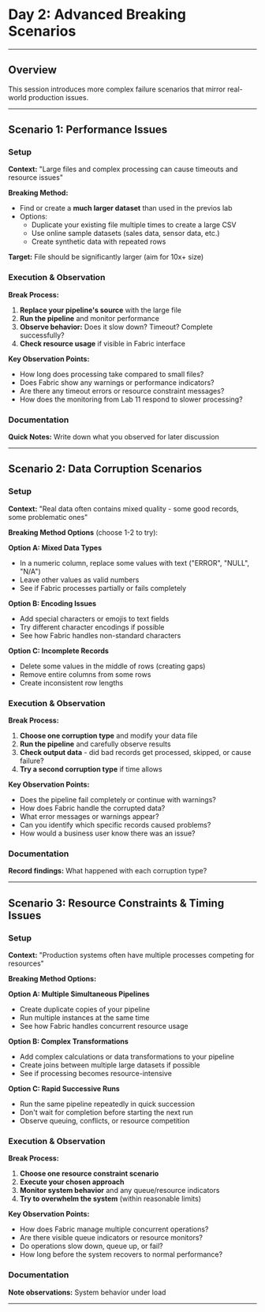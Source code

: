 # Day 2: Advanced Breaking Scenarios

---

## Overview
This session introduces more complex failure scenarios that mirror real-world production issues.

---

## Scenario 1: Performance Issues

### Setup
**Context:** "Large files and complex processing can cause timeouts and resource issues"

**Breaking Method:**

- Find or create a **much larger dataset** than used in the previos lab
- Options:
  - Duplicate your existing file multiple times to create a large CSV
  - Use online sample datasets (sales data, sensor data, etc.)
  - Create synthetic data with repeated rows

**Target:** File should be significantly larger (aim for 10x+ size)

### Execution & Observation
**Break Process:**

1. **Replace your pipeline's source** with the large file
2. **Run the pipeline** and monitor performance
3. **Observe behavior:** Does it slow down? Timeout? Complete successfully?
4. **Check resource usage** if visible in Fabric interface

**Key Observation Points:**

- How long does processing take compared to small files?
- Does Fabric show any warnings or performance indicators?
- Are there any timeout errors or resource constraint messages?
- How does the monitoring from Lab 11 respond to slower processing?

### Documentation
**Quick Notes:** Write down what you observed for later discussion

---

## Scenario 2: Data Corruption Scenarios

### Setup
**Context:** "Real data often contains mixed quality - some good records, some problematic ones"

**Breaking Method Options** (choose 1-2 to try):

**Option A: Mixed Data Types**

- In a numeric column, replace some values with text ("ERROR", "NULL", "N/A")
- Leave other values as valid numbers
- See if Fabric processes partially or fails completely

**Option B: Encoding Issues**

- Add special characters or emojis to text fields
- Try different character encodings if possible
- See how Fabric handles non-standard characters

**Option C: Incomplete Records**

- Delete some values in the middle of rows (creating gaps)
- Remove entire columns from some rows
- Create inconsistent row lengths

### Execution & Observation
**Break Process:**

1. **Choose one corruption type** and modify your data file
2. **Run the pipeline** and carefully observe results
3. **Check output data** - did bad records get processed, skipped, or cause failure?
4. **Try a second corruption type** if time allows

**Key Observation Points:**
- Does the pipeline fail completely or continue with warnings?
- How does Fabric handle the corrupted data?
- What error messages or warnings appear?
- Can you identify which specific records caused problems?
- How would a business user know there was an issue?

### Documentation
**Record findings:** What happened with each corruption type?

---

## Scenario 3: Resource Constraints & Timing Issues

### Setup
**Context:** "Production systems often have multiple processes competing for resources"

**Breaking Method Options:**

**Option A: Multiple Simultaneous Pipelines**

- Create duplicate copies of your pipeline
- Run multiple instances at the same time
- See how Fabric handles concurrent resource usage

**Option B: Complex Transformations**

- Add complex calculations or data transformations to your pipeline
- Create joins between multiple large datasets if possible
- See if processing becomes resource-intensive

**Option C: Rapid Successive Runs**

- Run the same pipeline repeatedly in quick succession
- Don't wait for completion before starting the next run
- Observe queuing, conflicts, or resource competition

### Execution & Observation
**Break Process:**

1. **Choose one resource constraint scenario**
2. **Execute your chosen approach**
3. **Monitor system behavior** and any queue/resource indicators
4. **Try to overwhelm the system** (within reasonable limits)

**Key Observation Points:**

- How does Fabric manage multiple concurrent operations?
- Are there visible queue indicators or resource monitors?
- Do operations slow down, queue up, or fail?
- How long before the system recovers to normal performance?

### Documentation
**Note observations:** System behavior under load

---
